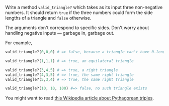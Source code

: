 Write a method `valid_triangle?` which takes as its input three non-negative numbers.  It should return `true` if the three numbers could form the side lengths of a triangle and `false` otherwise.

The arguments don't correspond to specific sides.  Don't worry about handling negative inputs &mdash; garbage in, garbage out.

For example,

```ruby
valid_triangle?(0,0,0) # => false, because a triangle can't have 0-length sides

valid_triangle?(1,1,1) # => true, an equilateral triangle

valid_triangle?(3,4,5) # => true, a right triangle
valid_triangle?(4,3,5) # => true, the same right triangle
valid_triangle?(5,3,4) # => true, the same right triangle

valid_triangle?(10, 10, 100) #=> false, no such triangle exists
```

You might want to read [this Wikipedia article about Pythagorean triples](http://en.wikipedia.org/wiki/Pythagorean_triple).

